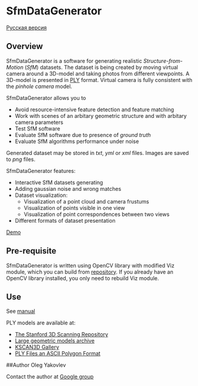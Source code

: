 # SfmDataGenerator
[Русская версия](README_RU.md)
## Overview
SfmDataGenerator is a software for generating realistic *Structure-from-Motion* (*SfM*) datasets. The dataset is being created by moving virtual camera around a 3D-model and taking photos from different viewpoints. A 3D-model is presented in [PLY](http://graphics.stanford.edu/data/3Dscanrep/#file_format) format. Virtual camera is fully consistent with the *pinhole camera* model.

SfmDataGenerator allows you to
 * Avoid resource-intensive feature detection and feature matching
 * Work with scenes of an arbitary geometric structure and with arbitary camera parameters
 * Test SfM software
 * Evaluate SfM software due to presence of *ground truth*
 * Evaluate SfM algorithms performance under noise

Generated dataset may be stored in *txt*, *yml* or *xml* files. Images are saved to *png* files.

SfmDataGenerator features:
 * Interactive SfM datasets generating
 * Adding gaussian noise and wrong matches
 * Dataset visualization:
   - Visualization of a point cloud and camera frustums
   - Visualization of points visible in one view
   - Visualization of point correspondences between two views
 * Different formats of dataset presentation

[Demo]()

## Pre-requisite
SfmDataGenerator is written using OpenCV library with modified Viz module, which you can build from [repository](https://github.com/helgui/opencv). If you already have an OpenCV library installed, you only need to rebuild Viz module.
## Use
See [manual](MANUAL.md)

PLY models are available at:
 * [The Stanford 3D Scanning Repository](http://graphics.stanford.edu/data/3Dscanrep)
 * [Large geometric models archive](http://www.cc.gatech.edu/projects/large_models)
 * [KSCAN3D Gallery](http://www.kscan3d.com/gallery)
 * [PLY Files an ASCII Polygon Format](http://people.sc.fsu.edu/~jburkardt/data/ply/ply.html)

##Author
Oleg Yakovlev

Contact the author at [Google group](https://groups.google.com/d/forum/sfmdatagen)

